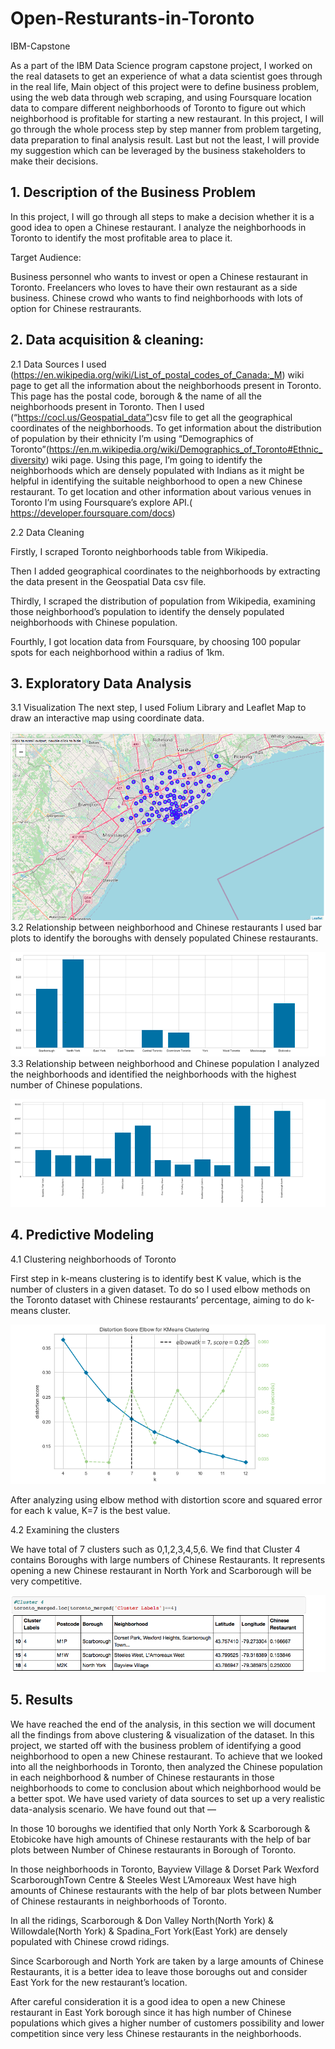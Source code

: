 # Open-Resturants-in-Toronto
IBM-Capstone

As a part of the IBM Data Science program capstone project, I worked on the real datasets to get an experience of what a data scientist goes through in the real life, Main object of this project were to define business problem, using the web data through web scraping, and using Foursquare location data to compare different neighborhoods of Toronto to figure out which neighborhood is profitable for starting a new restaurant. In this project, I will go through the whole process step by step manner from problem targeting, data preparation to final analysis result. Last but not the least, I will provide my suggestion which can be leveraged by the business stakeholders to make their decisions.

## 1. Description of the Business Problem

In this project, I will go through all steps to make a decision whether it is a good idea to open a Chinese restaurant.
I analyze the neighborhoods in Toronto to identify the most profitable area to place it.


Target Audience:

Business personnel who wants to invest or open a Chinese restaurant in Toronto.
Freelancers who loves to have their own restaurant as a side business.
Chinese crowd who wants to find neighborhoods with lots of option for Chinese restraurants.

## 2. Data acquisition & cleaning:

2.1 Data Sources
I used (https://en.wikipedia.org/wiki/List_of_postal_codes_of_Canada:_M) wiki page to get all the information about the neighborhoods present in Toronto. This page has the postal code, borough & the name of all the neighborhoods present in Toronto.
Then I used (“https://cocl.us/Geospatial_data”)csv file to get all the geographical coordinates of the neighborhoods.
To get information about the distribution of population by their ethnicity I’m using “Demographics of Toronto”(https://en.m.wikipedia.org/wiki/Demographics_of_Toronto#Ethnic_diversity) wiki page. Using this page, I’m going to identify the neighborhoods which are densely populated with Indians as it might be helpful in identifying the suitable neighborhood to open a new Chinese restaurant.
To get location and other information about various venues in Toronto I’m using Foursquare’s explore API.( https://developer.foursquare.com/docs)

2.2 Data Cleaning

Firstly, I scraped Toronto neighborhoods table from Wikipedia.

Then I added geographical coordinates to the neighborhoods by extracting the data present in the Geospatial Data csv file.

Thirdly, I scraped the distribution of population from Wikipedia, examining those neighborhood’s population to identify the densely populated neighborhoods with Chinese population.

Fourthly, I got location data from Foursquare, by choosing 100 popular spots for each neighborhood within a radius of 1km.

## 3. Exploratory Data Analysis

3.1 Visualization
The next step, I used Folium Library and Leaflet Map to draw an interactive map using coordinate data.

![alt text](https://github.com/YiqingFan/Open-Resturants-in-Toronto/blob/main/vis-map.png)
3.2 Relationship between neighborhood and Chinese restaurants
I used bar plots to identify the boroughs with densely populated Chinese restaurants.

![alt_text](https://github.com/YiqingFan/Open-Resturants-in-Toronto/blob/main/boroughs.png)
3.3 Relationship between neighborhood and Chinese population
I analyzed the neighborhoods and identified the neighborhoods with the highest number of Chinese populations.

![alt_text](https://github.com/YiqingFan/Open-Resturants-in-Toronto/blob/main/neighborhood.png)

## 4. Predictive Modeling

4.1 Clustering neighborhoods of Toronto

First step in k-means clustering is to identify best K value, which is the number of clusters in a given dataset. To do so I used elbow methods on the Toronto dataset with Chinese restaurants’ percentage, aiming to do k-means cluster.

![alt_text](https://github.com/YiqingFan/Open-Resturants-in-Toronto/blob/main/elbow%20method.png)

After analyzing using elbow method with distortion score and squared error for each k value, K=7 is the best value.

4.2 Examining the clusters

We have total of 7 clusters such as 0,1,2,3,4,5,6. 
We find that Cluster 4 contains Boroughs with large numbers of Chinese Restaurants. It represents opening a new Chinese restaurant in North York and Scarborough will be very competitive.

![alt_text](https://github.com/YiqingFan/Open-Resturants-in-Toronto/blob/main/result.png)


## 5. Results

We have reached the end of the analysis, in this section we will document all the findings from above clustering & visualization of the dataset. In this project, we started off with the business problem of identifying a good neighborhood to open a new Chinese restaurant. To achieve that we looked into all the neighborhoods in Toronto, then analyzed the Chinese population in each neighborhood & number of Chinese restaurants in those neighborhoods to come to conclusion about which neighborhood would be a better spot. We have used variety of data sources to set up a very realistic data-analysis scenario. We have found out that —

In those 10 boroughs we identified that only North York & Scarborough & Etobicoke have high amounts of Chinese restaurants with the help of bar plots between Number of Chinese restaurants in Borough of Toronto.

In those neighborhoods in Toronto, Bayview Village & Dorset Park Wexford ScarboroughTown Centre & Steeles West L’Amoreaux West have high amounts of Chinese restaurants with the help of bar plots between Number of Chinese restaurants in neighborhoods of Toronto.

In all the ridings, Scarborough & Don Valley North(North York) & Willowdale(North York) & Spadina_Fort York(East York) are densely populated with Chinese crowd ridings.

Since Scarborough and North York are taken by a large amounts of Chinese Restaurants, it is a better idea to leave those boroughs out and consider East York for the new restaurant’s location.

After careful consideration it is a good idea to open a new Chinese restaurant in East York borough since it has high number of Chinese populations which gives a higher number of customers possibility and lower competition since very less Chinese restaurants in the neighborhoods.
